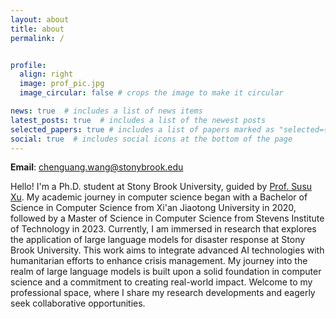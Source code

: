 ```yaml
---
layout: about
title: about
permalink: /


profile:
  align: right
  image: prof_pic.jpg
  image_circular: false # crops the image to make it circular

news: true  # includes a list of news items
latest_posts: true  # includes a list of the newest posts
selected_papers: true # includes a list of papers marked as "selected={true}"
social: true  # includes social icons at the bottom of the page
---
```

**Email**: chenguang.wang@stonybrook.edu

Hello! I'm a Ph.D. student at Stony Brook University, guided by [Prof. Susu Xu](http://susu-xu.com). My academic journey in computer science began with a Bachelor of Science in Computer Science from Xi'an Jiaotong University in 2020, followed by a Master of Science in Computer Science from Stevens Institute of Technology in 2023. Currently, I am immersed in research that explores the application of large language models for disaster response at Stony Brook University. This work aims to integrate advanced AI technologies with humanitarian efforts to enhance crisis management. My journey into the realm of large language models is built upon a solid foundation in computer science and a commitment to creating real-world impact. Welcome to my professional space, where I share my research developments and eagerly seek collaborative opportunities.
